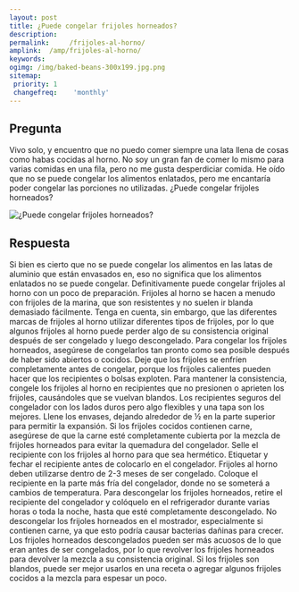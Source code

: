 ```yaml
---
layout: post
title: ¿Puede congelar frijoles horneados?  
description: 
permalink:     /frijoles-al-horno/
amplink:  /amp/frijoles-al-horno/
keywords: 
ogimg: /img/baked-beans-300x199.jpg.png
sitemap:
 priority: 1
 changefreq:    'monthly'
---
```




## Pregunta

Vivo solo, y encuentro que no puedo comer siempre una lata llena de cosas como habas cocidas al horno. No soy un gran fan de comer lo mismo para varias comidas en una fila, pero no me gusta desperdiciar comida. He oído que no se puede congelar los alimentos enlatados, pero me encantaría poder congelar las porciones no utilizadas. ¿Puede congelar frijoles horneados?


![¿Puede congelar frijoles horneados?](https://sepuedecongelar.com/img/baked-beans-300x199.jpg "¿Puede congelar frijoles horneados?" )


## Respuesta

Si bien es cierto que no se puede congelar los alimentos en las latas de aluminio que están envasados en, eso no significa que los alimentos enlatados no se puede congelar. Definitivamente puede congelar frijoles al horno con un poco de preparación. Frijoles al horno se hacen a menudo con frijoles de la marina, que son resistentes y no suelen ir blanda demasiado fácilmente. Tenga en cuenta, sin embargo, que las diferentes marcas de frijoles al horno utilizar diferentes tipos de frijoles, por lo que algunos frijoles al horno puede perder algo de su consistencia original después de ser congelado y luego descongelado.
Para congelar los frijoles horneados, asegúrese de congelarlos tan pronto como sea posible después de haber sido abiertos o cocidos. Deje que los frijoles se enfríen completamente antes de congelar, porque los frijoles calientes pueden hacer que los recipientes o bolsas exploten. Para mantener la consistencia, congele los frijoles al horno en recipientes que no presionen o aprieten los frijoles, causándoles que se vuelvan blandos. Los recipientes seguros del congelador con los lados duros pero algo flexibles y una tapa son los mejores. Llene los envases, dejando alrededor de ½ en la parte superior para permitir la expansión. Si los frijoles cocidos contienen carne, asegúrese de que la carne esté completamente cubierta por la mezcla de frijoles horneados para evitar la quemadura del congelador.
Selle el recipiente con los frijoles al horno para que sea hermético. Etiquetar y fechar el recipiente antes de colocarlo en el congelador. Frijoles al horno deben utilizarse dentro de 2-3 meses de ser congelado. Coloque el recipiente en la parte más fría del congelador, donde no se someterá a cambios de temperatura.
Para descongelar los frijoles horneados, retire el recipiente del congelador y colóquelo en el refrigerador durante varias horas o toda la noche, hasta que esté completamente descongelado. No descongelar los frijoles horneados en el mostrador, especialmente si contienen carne, ya que esto podría causar bacterias dañinas para crecer. Los frijoles horneados descongelados pueden ser más acuosos de lo que eran antes de ser congelados, por lo que revolver los frijoles horneados para devolver la mezcla a su consistencia original. Si los frijoles son blandos, puede ser mejor usarlos en una receta o agregar algunos frijoles cocidos a la mezcla para espesar un poco.
